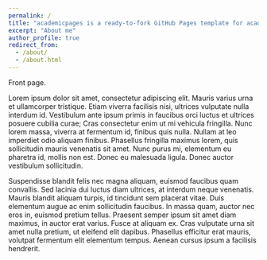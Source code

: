 ```yaml
---
permalink: /
title: "academicpages is a ready-to-fork GitHub Pages template for academic personal websites"
excerpt: "About me"
author_profile: true
redirect_from: 
  - /about/
  - /about.html
---
```

Front page.

Lorem ipsum dolor sit amet, consectetur adipiscing elit. Mauris varius urna et ullamcorper tristique. Etiam viverra facilisis nisi, ultrices vulputate nulla interdum id. Vestibulum ante ipsum primis in faucibus orci luctus et ultrices posuere cubilia curae; Cras consectetur enim ut mi vehicula fringilla. Nunc lorem massa, viverra at fermentum id, finibus quis nulla. Nullam at leo imperdiet odio aliquam finibus. Phasellus fringilla maximus lorem, quis sollicitudin mauris venenatis sit amet. Nunc purus mi, elementum eu pharetra id, mollis non est. Donec eu malesuada ligula. Donec auctor vestibulum sollicitudin.

Suspendisse blandit felis nec magna aliquam, euismod faucibus quam convallis. Sed lacinia dui luctus diam ultrices, at interdum neque venenatis. Mauris blandit aliquam turpis, id tincidunt sem placerat vitae. Duis elementum augue ac enim sollicitudin faucibus. In massa quam, auctor nec eros in, euismod pretium tellus. Praesent semper ipsum sit amet diam maximus, in auctor erat varius. Fusce at aliquam ex. Cras vulputate urna sit amet nulla pretium, ut eleifend elit dapibus. Phasellus efficitur erat mauris, volutpat fermentum elit elementum tempus. Aenean cursus ipsum a facilisis hendrerit.
